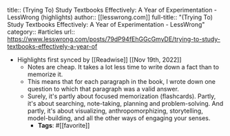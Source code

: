 title:: (Trying To) Study Textbooks Effectively: A Year of Experimentation - LessWrong (highlights)
author:: [[lesswrong.com]]
full-title:: "(Trying To) Study Textbooks Effectively: A Year of Experimentation - LessWrong"
category:: #articles
url:: https://www.lesswrong.com/posts/79dP94fEhGGcGmyDE/trying-to-study-textbooks-effectively-a-year-of

- Highlights first synced by [[Readwise]] [[Nov 19th, 2022]]
	- Notes are cheap. It takes a lot less time to write down a fact than to memorize it.
	- This means that for each paragraph in the book, I wrote down one question to which that paragraph was a valid answer.
	- Surely, it's partly about focused memorization (flashcards). Partly, it's about searching, note-taking, planning and problem-solving. And partly, it's about visualizing, anthropomorphizing, storytelling, model-building, and all the other ways of engaging your senses.
		- **Tags**: #[[favorite]]